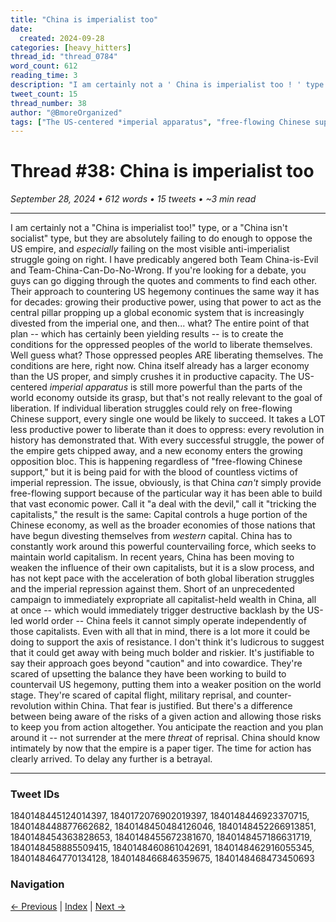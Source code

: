 ```yaml
---
title: "China is imperialist too"
date:
  created: 2024-09-28
categories: [heavy_hitters]
thread_id: "thread_0784"
word_count: 612
reading_time: 3
description: "I am certainly not a ' China is imperialist too ! ' type , or a ' China is n't socialist ' type , but they are absolutely failing to do enough to oppose the US..."
tweet_count: 15
thread_number: 38
author: "@BmoreOrganized"
tags: ["The US-centered *imperial apparatus", "free-flowing Chinese support", "both Team China", "US hegemony", "a LOT less productive power"]
---
```

# Thread #38: China is imperialist too

*September 28, 2024 • 612 words • 15 tweets • ~3 min read*

---

I am certainly not a "China is imperialist too!" type, or a "China isn't socialist" type, but they are absolutely failing to do enough to oppose the US empire, and *especially* failing on the most visible anti-imperialist struggle going on right. I have predicably angered both Team China-is-Evil and Team-China-Can-Do-No-Wrong. If you're looking for a debate, you guys can go digging through the quotes and comments to find each other. Their approach to countering US hegemony continues the same way it has for decades: growing their productive power, using that power to act as the central pillar propping up a global economic system that is increasingly divested from the imperial one, and then... what? The entire point of that plan -- which has certainly been yielding results -- is to create the conditions for the oppressed peoples of the world to liberate themselves. Well guess what? Those oppressed peoples ARE liberating themselves. The conditions are here, right now. China itself already has a larger economy than the US proper, and simply crushes it in productive capacity. The US-centered *imperial apparatus* is still more powerful than the parts of the world economy outside its grasp, but that's not really relevant to the goal of liberation. If individual liberation struggles could rely on free-flowing Chinese support, every single one would be likely to succeed. It takes a LOT less productive power to liberate than it does to oppress: every revolution in history has demonstrated that. With every successful struggle, the power of the empire gets chipped away, and a new economy enters the growing opposition bloc. This is happening regardless of "free-flowing Chinese support," but it is being paid for with the blood of countless victims of imperial repression. The issue, obviously, is that China *can't* simply provide free-flowing support because of the particular way it has been able to build that vast economic power. Call it "a deal with the devil," call it "tricking the capitalists," the result is the same: Capital controls a huge portion of the Chinese economy, as well as the broader economies of those nations that have begun divesting themselves from *western* capital. China has to constantly work around this powerful countervailing force, which seeks to maintain world capitalism. In recent years, China has been moving to weaken the influence of their own capitalists, but it is a slow process, and has not kept pace with the acceleration of both global liberation struggles and the imperial repression against them. Short of an unprecedented campaign to immediately expropriate all capitalist-held wealth in China, all at once -- which would immediately trigger destructive backlash by the US-led world order -- China feels it cannot simply operate independently of those capitalists. Even with all that in mind, there is a lot more it could be doing to support the axis of resistance. I don't think it's ludicrous to suggest that it could get away with being much bolder and riskier. It's justifiable to say their approach goes beyond "caution" and into cowardice. They're scared of upsetting the balance they have been working to build to countervail US hegemony, putting them into a weaker position on the world stage. They're scared of capital flight, military reprisal, and counter-revolution within China. That fear is justified. But there's a difference between being aware of the risks of a given action and allowing those risks to keep you from action altogether. You anticipate the reaction and you plan around it -- not surrender at the mere *threat* of reprisal. China should know intimately by now that the empire is a paper tiger. The time for action has clearly arrived. To delay any further is a betrayal.

---

### Tweet IDs
1840148445124014397, 1840172076902019397, 1840148446923370715, 1840148448877662682, 1840148450484126046, 1840148452266913851, 1840148454363828653, 1840148455672381670, 1840148457186631719, 1840148458885509415, 1840148460861042691, 1840148462916055345, 1840148464770134128, 1840148466846359675, 1840148468473450693

### Navigation
[← Previous](037-*.md) | [Index](index.md) | [Next →](039-*.md)